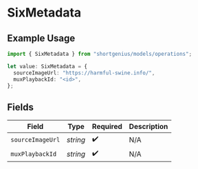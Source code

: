 # SixMetadata

## Example Usage

```typescript
import { SixMetadata } from "shortgenius/models/operations";

let value: SixMetadata = {
  sourceImageUrl: "https://harmful-swine.info/",
  muxPlaybackId: "<id>",
};
```

## Fields

| Field              | Type               | Required           | Description        |
| ------------------ | ------------------ | ------------------ | ------------------ |
| `sourceImageUrl`   | *string*           | :heavy_check_mark: | N/A                |
| `muxPlaybackId`    | *string*           | :heavy_check_mark: | N/A                |
